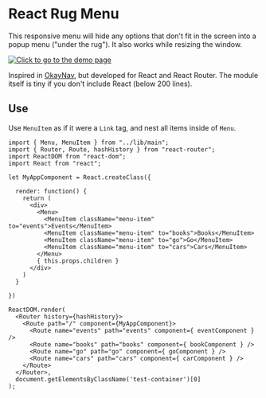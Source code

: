 # React Rug Menu

This responsive menu will hide any options that don't fit in the screen into 
a popup menu ("under the rug"). It also works while resizing the window.

<a href="http://icoloma.github.io/react-rug-menu/">
<img src="http://icoloma.github.io/react-rug-menu/Screencast.mp4.gif" title="Click to go to the demo page">
</a>

Inspired in [OkayNav](https://github.com/VPenkov/okayNav), but developed for 
React and React Router. The module itself is tiny if you don't include React (below 200 lines).

## Use

Use `MenuItem` as if it were a `Link` tag, and nest all items inside of `Menu`. 

```
import { Menu, MenuItem } from "../lib/main";
import { Router, Route, hashHistory } from "react-router";
import ReactDOM from "react-dom";
import React from "react";

let MyAppComponent = React.createClass({

  render: function() {
    return (
      <div>
        <Menu>
          <MenuItem className="menu-item" to="events">Events</MenuItem>
          <MenuItem className="menu-item" to="books">Books</MenuItem>
          <MenuItem className="menu-item" to="go">Go</MenuItem>
          <MenuItem className="menu-item" to="cars">Cars</MenuItem>
        </Menu>
        { this.props.children }
      </div>
    )
  }

})

ReactDOM.render(
  <Router history={hashHistory}>
    <Route path="/" component={MyAppComponent}>
      <Route name="events" path="events" component={ eventComponent } />
      <Route name="books" path="books" component={ bookComponent } />
      <Route name="go" path="go" component={ goComponent } />
      <Route name="cars" path="cars" component={ carComponent } />
    </Route>
  </Router>, 
  document.getElementsByClassName('test-container')[0]
);
```
